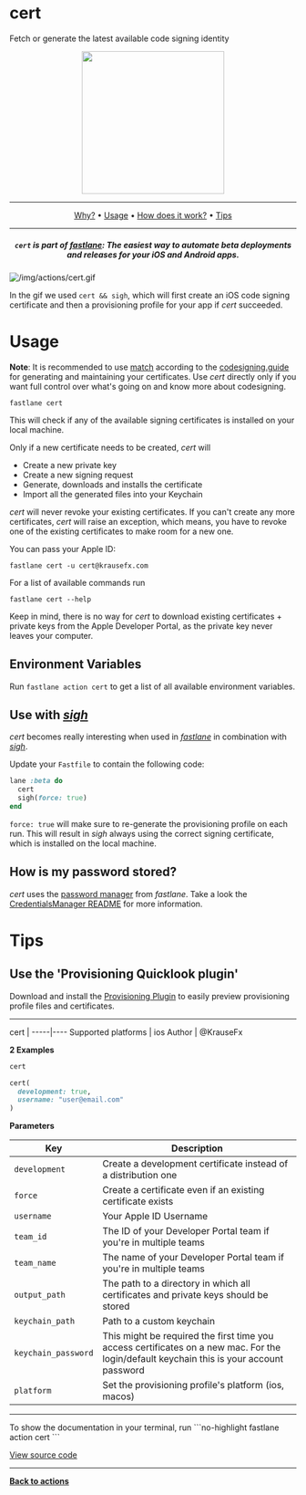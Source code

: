 # cert


Fetch or generate the latest available code signing identity




<p align="center">
  <img src="/img/actions/cert.png" width="250">
</p>

-------
<p align="center">
    <a href="#why">Why?</a> &bull;
    <a href="#usage">Usage</a> &bull;
    <a href="#how-does-it-work">How does it work?</a> &bull;
    <a href="#tips">Tips</a>
</p>

-------

<h5 align="center"><code>cert</code> is part of <a href="https://fastlane.tools">fastlane</a>: The easiest way to automate beta deployments and releases for your iOS and Android apps.</h5>

![/img/actions/cert.gif](/img/actions/cert.gif)

In the gif we used `cert && sigh`, which will first create an iOS code signing certificate and then a provisioning profile for your app if _cert_ succeeded.

# Usage

**Note**: It is recommended to use [match](/actions/match) according to the [codesigning.guide](https://codesigning.guide) for generating and maintaining your certificates. Use _cert_ directly only if you want full control over what's going on and know more about codesigning.

```
fastlane cert
```

This will check if any of the available signing certificates is installed on your local machine.

Only if a new certificate needs to be created, _cert_ will

- Create a new private key
- Create a new signing request
- Generate, downloads and installs the certificate
- Import all the generated files into your Keychain

_cert_ will never revoke your existing certificates. If you can't create any more certificates, _cert_ will raise an exception, which means, you have to revoke one of the existing certificates to make room for a new one.


You can pass your Apple ID:

```no-highlight
fastlane cert -u cert@krausefx.com
```

For a list of available commands run

```no-highlight
fastlane cert --help
```

Keep in mind, there is no way for _cert_ to download existing certificates + private keys from the Apple Developer Portal, as the private key never leaves your computer.

## Environment Variables

Run `fastlane action cert` to get a list of all available environment variables.

## Use with [_sigh_](https://github.com/fastlane/fastlane/tree/master/sigh)

_cert_ becomes really interesting when used in [_fastlane_](https://github.com/fastlane/fastlane/tree/master/fastlane) in combination with [_sigh_](https://github.com/fastlane/fastlane/tree/master/sigh).

Update your `Fastfile` to contain the following code:

```ruby
lane :beta do
  cert
  sigh(force: true)
end
```

`force: true` will make sure to re-generate the provisioning profile on each run.
This will result in _sigh_ always using the correct signing certificate, which is installed on the local machine.


## How is my password stored?
_cert_ uses the [password manager](https://github.com/fastlane/fastlane/tree/master/credentials_manager) from _fastlane_. Take a look the [CredentialsManager README](https://github.com/fastlane/fastlane/blob/master/credentials_manager/README.md) for more information.

# Tips

## Use the 'Provisioning Quicklook plugin'
Download and install the [Provisioning Plugin](https://github.com/chockenberry/Provisioning) to easily preview provisioning profile files and certificates.

<hr />


cert |
-----|----
Supported platforms | ios
Author | @KrauseFx



**2 Examples**

```ruby
cert
```

```ruby
cert(
  development: true,
  username: "user@email.com"
)
```





**Parameters**

Key | Description
----|------------
  `development` | Create a development certificate instead of a distribution one
  `force` | Create a certificate even if an existing certificate exists
  `username` | Your Apple ID Username
  `team_id` | The ID of your Developer Portal team if you're in multiple teams
  `team_name` | The name of your Developer Portal team if you're in multiple teams
  `output_path` | The path to a directory in which all certificates and private keys should be stored
  `keychain_path` | Path to a custom keychain
  `keychain_password` | This might be required the first time you access certificates on a new mac. For the login/default keychain this is your account password
  `platform` | Set the provisioning profile's platform (ios, macos)




<hr />
To show the documentation in your terminal, run
```no-highlight
fastlane action cert
```

<a href="https://github.com/fastlane/fastlane/blob/master/fastlane/lib/fastlane/actions/cert.rb" target="_blank">View source code</a>

<hr />

<a href="/actions"><b>Back to actions</b></a>
